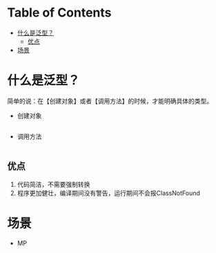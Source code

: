 # Table of Contents

* [什么是泛型？](#什么是泛型)
  * [优点](#优点)
* [场景](#场景)


# 什么是泛型？

简单的说：在【创建对象】或者【调用方法】的时候，才能明确具体的类型。



+ 创建对象

  ```java
  
  ```

+ 调用方法

  ```java
  
  ```

  

## 优点

1. 代码简洁，不需要强制转换
2. 程序更加健壮，编译期间没有警告，运行期间不会报ClassNotFound





# 场景

+ MP
